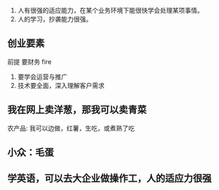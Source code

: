 
1. 人有很强的适应能力，在某个业务环境下能很快学会处理某项事情。
2. 人的学习，抄袭能力很强。

## 创业要素
前提  要财务  fire

1. 要学会运营与推广
2. 技术要全面，深入理解客户需求


## 我在网上卖洋葱，那我可以卖青菜

农产品:
我可以边做，红薯，生吃，或煮熟了吃

## 小众：毛蛋


## 学英语，可以去大企业做操作工，人的适应力很强

